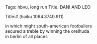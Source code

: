 Tags: hbvu, long run
Title: DANI AND LEO
  
Title:# (haiku 1064.3740.911)  
  
in which might south-american footballers  
secured a treble by winning the orelhuda  
in berlin of all places 
